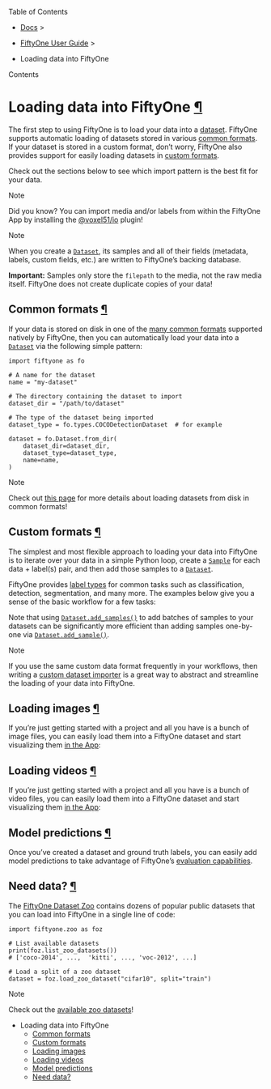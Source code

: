 Table of Contents

- [Docs](../../index.html) >

- [FiftyOne User Guide](../index.html) >
- Loading data into FiftyOne

Contents


# Loading data into FiftyOne [¶](\#loading-data-into-fiftyone "Permalink to this headline")

The first step to using FiftyOne is to load your data into a
[dataset](../using_datasets.html#using-datasets). FiftyOne supports automatic loading of
datasets stored in various [common formats](datasets.html#supported-import-formats).
If your dataset is stored in a custom format, don’t worry, FiftyOne also
provides support for easily loading datasets in
[custom formats](#loading-custom-datasets).

Check out the sections below to see which import pattern is the best fit for
your data.

Note

Did you know? You can import media and/or labels from within the FiftyOne
App by installing the
[@voxel51/io](https://github.com/voxel51/fiftyone-plugins/tree/main/plugins/io)
plugin!

Note

When you create a [`Dataset`](../../api/fiftyone.core.dataset.html#fiftyone.core.dataset.Dataset "fiftyone.core.dataset.Dataset"), its samples and all of their fields (metadata,
labels, custom fields, etc.) are written to FiftyOne’s backing database.

**Important:** Samples only store the `filepath` to the media, not the
raw media itself. FiftyOne does not create duplicate copies of your data!

## Common formats [¶](\#common-formats "Permalink to this headline")

If your data is stored on disk in one of the
[many common formats](datasets.html#supported-import-formats) supported natively by
FiftyOne, then you can automatically load your data into a [`Dataset`](../../api/fiftyone.core.dataset.html#fiftyone.core.dataset.Dataset "fiftyone.core.dataset.Dataset") via the
following simple pattern:

```
import fiftyone as fo

# A name for the dataset
name = "my-dataset"

# The directory containing the dataset to import
dataset_dir = "/path/to/dataset"

# The type of the dataset being imported
dataset_type = fo.types.COCODetectionDataset  # for example

dataset = fo.Dataset.from_dir(
    dataset_dir=dataset_dir,
    dataset_type=dataset_type,
    name=name,
)

```

Note

Check out [this page](datasets.html#loading-datasets-from-disk) for more details
about loading datasets from disk in common formats!

## Custom formats [¶](\#custom-formats "Permalink to this headline")

The simplest and most flexible approach to loading your data into FiftyOne is
to iterate over your data in a simple Python loop, create a [`Sample`](../../api/fiftyone.core.sample.html#fiftyone.core.sample.Sample "fiftyone.core.sample.Sample") for each
data + label(s) pair, and then add those samples to a [`Dataset`](../../api/fiftyone.core.dataset.html#fiftyone.core.dataset.Dataset "fiftyone.core.dataset.Dataset").

FiftyOne provides [label types](../using_datasets.html#using-labels) for common tasks such as
classification, detection, segmentation, and many more. The examples below
give you a sense of the basic workflow for a few tasks:

Note that using [`Dataset.add_samples()`](../../api/fiftyone.core.dataset.html#fiftyone.core.dataset.Dataset.add_samples "fiftyone.core.dataset.Dataset.add_samples")
to add batches of samples to your datasets can be significantly more efficient
than adding samples one-by-one via
[`Dataset.add_sample()`](../../api/fiftyone.core.dataset.html#fiftyone.core.dataset.Dataset.add_sample "fiftyone.core.dataset.Dataset.add_sample").

Note

If you use the same custom data format frequently in your workflows, then
writing a [custom dataset importer](datasets.html#custom-dataset-importer) is a
great way to abstract and streamline the loading of your data into
FiftyOne.

## Loading images [¶](\#loading-images "Permalink to this headline")

If you’re just getting started with a project and all you have is a bunch of
image files, you can easily load them into a FiftyOne dataset and start
visualizing them [in the App](../app.html#fiftyone-app):

## Loading videos [¶](\#loading-videos "Permalink to this headline")

If you’re just getting started with a project and all you have is a bunch of
video files, you can easily load them into a FiftyOne dataset and start
visualizing them [in the App](../app.html#fiftyone-app):

## Model predictions [¶](\#model-predictions "Permalink to this headline")

Once you’ve created a dataset and ground truth labels, you can easily add model
predictions to take advantage of FiftyOne’s
[evaluation capabilities](../evaluation.html#evaluating-models).

## Need data? [¶](\#need-data "Permalink to this headline")

The [FiftyOne Dataset Zoo](../../dataset_zoo/index.html#dataset-zoo) contains dozens of popular public
datasets that you can load into FiftyOne in a single line of code:

```
import fiftyone.zoo as foz

# List available datasets
print(foz.list_zoo_datasets())
# ['coco-2014', ...,  'kitti', ..., 'voc-2012', ...]

# Load a split of a zoo dataset
dataset = foz.load_zoo_dataset("cifar10", split="train")

```

Note

Check out the [available zoo datasets](../../dataset_zoo/datasets.html#dataset-zoo-datasets)!

- Loading data into FiftyOne
  - [Common formats](#common-formats)
  - [Custom formats](#custom-formats)
  - [Loading images](#loading-images)
  - [Loading videos](#loading-videos)
  - [Model predictions](#model-predictions)
  - [Need data?](#need-data)